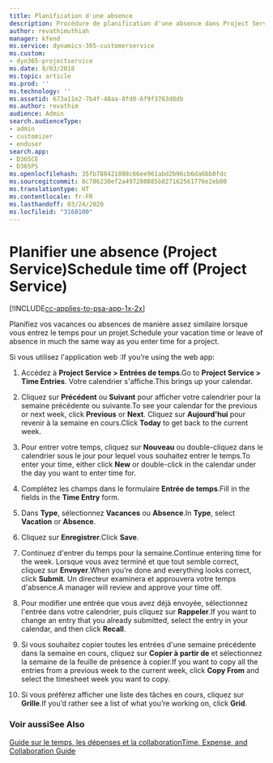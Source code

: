 ```yaml
---
title: Planification d'une absence
description: Procédure de planification d'une absence dans Project Service
author: revathimuthiah
manager: kfend
ms.service: dynamics-365-customerservice
ms.custom:
- dyn365-projectservice
ms.date: 8/03/2018
ms.topic: article
ms.prod: ''
ms.technology: ''
ms.assetid: 673a11e2-7b4f-48aa-8fd0-6f9f3763d8db
ms.author: revathim
audience: Admin
search.audienceType:
- admin
- customizer
- enduser
search.app:
- D365CE
- D365PS
ms.openlocfilehash: 35fb788421808c66ee961abd2b96cb6da6bb0fdc
ms.sourcegitcommit: 8c786230ef2a497280885b827162561776e2eb00
ms.translationtype: HT
ms.contentlocale: fr-FR
ms.lasthandoff: 03/24/2020
ms.locfileid: "3168100"
---
```

# <a name="schedule-time-off-project-service"></a><span data-ttu-id="8e812-103">Planifier une absence (Project Service)</span><span class="sxs-lookup"><span data-stu-id="8e812-103">Schedule time off (Project Service)</span></span>

[!INCLUDE[cc-applies-to-psa-app-1x-2x](../includes/cc-applies-to-psa-app-1x-2x.md)]

<span data-ttu-id="8e812-104">Planifiez vos vacances ou absences de manière assez similaire lorsque vous entrez le temps pour un projet.</span><span class="sxs-lookup"><span data-stu-id="8e812-104">Schedule your vacation time or leave of absence in much the same way as you enter time for a project.</span></span>  
  
 <span data-ttu-id="8e812-105">Si vous utilisez l'application web :</span><span class="sxs-lookup"><span data-stu-id="8e812-105">If you’re using the web app:</span></span>  
  
1.  <span data-ttu-id="8e812-106">Accédez à **Project Service > Entrées de temps**.</span><span class="sxs-lookup"><span data-stu-id="8e812-106">Go to **Project Service > Time Entries**.</span></span> <span data-ttu-id="8e812-107">Votre calendrier s'affiche.</span><span class="sxs-lookup"><span data-stu-id="8e812-107">This brings up your calendar.</span></span>  
  
2.  <span data-ttu-id="8e812-108">Cliquez sur **Précédent** ou **Suivant** pour afficher votre calendrier pour la semaine précédente ou suivante.</span><span class="sxs-lookup"><span data-stu-id="8e812-108">To see your calendar for the previous or next week, click **Previous** or **Next**.</span></span> <span data-ttu-id="8e812-109">Cliquez sur **Aujourd'hui** pour revenir à la semaine en cours.</span><span class="sxs-lookup"><span data-stu-id="8e812-109">Click **Today** to get back to the current week.</span></span>  
  
3.  <span data-ttu-id="8e812-110">Pour entrer votre temps, cliquez sur **Nouveau** ou double-cliquez dans le calendrier sous le jour pour lequel vous souhaitez entrer le temps.</span><span class="sxs-lookup"><span data-stu-id="8e812-110">To enter your time, either click **New** or double-click in the calendar under the day you want to enter time for.</span></span>  
  
4.  <span data-ttu-id="8e812-111">Complétez les champs dans le formulaire **Entrée de temps**.</span><span class="sxs-lookup"><span data-stu-id="8e812-111">Fill in the fields in the **Time Entry** form.</span></span>  
  
5.  <span data-ttu-id="8e812-112">Dans **Type**, sélectionnez **Vacances** ou **Absence**.</span><span class="sxs-lookup"><span data-stu-id="8e812-112">In **Type**, select **Vacation** or **Absence**.</span></span>  
  
6.  <span data-ttu-id="8e812-113">Cliquez sur **Enregistrer**.</span><span class="sxs-lookup"><span data-stu-id="8e812-113">Click **Save**.</span></span>  
  
7.  <span data-ttu-id="8e812-114">Continuez d'entrer du temps pour la semaine.</span><span class="sxs-lookup"><span data-stu-id="8e812-114">Continue entering time for the week.</span></span> <span data-ttu-id="8e812-115">Lorsque vous avez terminé et que tout semble correct, cliquez sur **Envoyer**.</span><span class="sxs-lookup"><span data-stu-id="8e812-115">When you’re done and everything looks correct, click **Submit**.</span></span> <span data-ttu-id="8e812-116">Un directeur examinera et approuvera votre temps d'absence.</span><span class="sxs-lookup"><span data-stu-id="8e812-116">A manager will review and approve your time off.</span></span>  
  
8.  <span data-ttu-id="8e812-117">Pour modifier une entrée que vous avez déjà envoyée, sélectionnez l'entrée dans votre calendrier, puis cliquez sur **Rappeler**.</span><span class="sxs-lookup"><span data-stu-id="8e812-117">If you want to change an entry that you already submitted, select the entry in your calendar, and then click **Recall**.</span></span>  
  
9. <span data-ttu-id="8e812-118">Si vous souhaitez copier toutes les entrées d'une semaine précédente dans la semaine en cours, cliquez sur **Copier à partir de** et sélectionnez la semaine de la feuille de présence à copier.</span><span class="sxs-lookup"><span data-stu-id="8e812-118">If you want to copy all the entries from a previous week to the current week, click **Copy From** and select the timesheet week you want to copy.</span></span>  
  
10. <span data-ttu-id="8e812-119">Si vous préférez afficher une liste des tâches en cours, cliquez sur **Grille**.</span><span class="sxs-lookup"><span data-stu-id="8e812-119">If you’d rather see a list of what you’re working on, click **Grid**.</span></span>  
  
### <a name="see-also"></a><span data-ttu-id="8e812-120">Voir aussi</span><span class="sxs-lookup"><span data-stu-id="8e812-120">See Also</span></span>  
 [<span data-ttu-id="8e812-121">Guide sur le temps, les dépenses et la collaboration</span><span class="sxs-lookup"><span data-stu-id="8e812-121">Time, Expense, and Collaboration Guide</span></span>](../project-service/time-expense-collaboration-guide.md)
